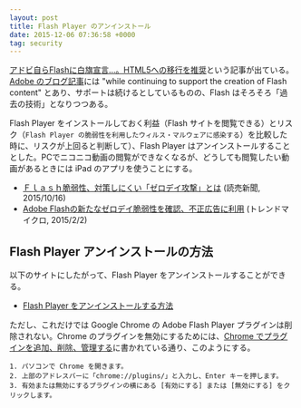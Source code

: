 ```yaml
---
layout: post
title: Flash Player のアンインストール
date: 2015-12-06 07:36:58 +0000
tag: security
---
```

[アドビ自らFlashに白旗宣言…。HTML5への移行を推奨](http://www.gizmodo.jp/2015/12/flashhtml5must.html)という記事が出ている。[Adobe のブログ記事](http://blogs.adobe.com/conversations/2015/11/flash-html5-and-open-web-standards.html)には "while continuing to support the creation of Flash content" とあり、サポートは続けるとしているものの、Flash はそろそろ「過去の技術」となりつつある。

Flash Player をインストールしておく利益（Flash サイトを閲覧できる）とリスク（`Flash Player の脆弱性を利用したウィルス・マルウェアに感染する`）を比較した時に、リスクが上回ると判断して）、Flash Player はアンインストールすることとした。PCでニコニコ動画の閲覧ができなくなるが、どうしても閲覧したい動画があるときには iPad のアプリを使うことにする。

* [Ｆｌａｓｈ脆弱性、対策しにくい「ゼロデイ攻撃」とは](http://www.yomiuri.co.jp/science/goshinjyutsu/20151016-OYT8T50148.html) (読売新聞, 2015/10/16)
* [Adobe Flashの新たなゼロデイ脆弱性を確認、不正広告に利用](http://blog.trendmicro.co.jp/archives/10837) (トレンドマイクロ, 2015/2/2)

## Flash Player アンインストールの方法

以下のサイトにしたがって、Flash Player をアンインストールすることができる。

* [Flash Player をアンインストールする方法](https://helpx.adobe.com/jp/flash-player/kb/230810.html)

ただし、これだけでは Google Chrome の Adobe Flash Player プラグインは削除されない。Chrome のプラグインを無効にするためには、[Chrome でプラグインを追加、削除、管理する](https://support.google.com/chrome/answer/142064?hl=ja)に書かれている通り、このようにする。

~~~
1. パソコンで Chrome を開きます。
2. 上部のアドレスバーに「chrome://plugins/」と入力し、Enter キーを押します。
3. 有効または無効にするプラグインの横にある [有効にする] または [無効にする] をクリックします。
~~~

